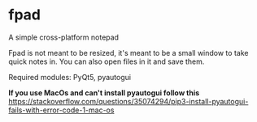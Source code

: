 # fpad
A simple cross-platform notepad

Fpad is not meant to be resized, it's meant to be a small window to take quick notes in.
You can also open files in it and save them.


Required modules: PyQt5, pyautogui

**If you use MacOs and can't install pyautogui follow this**
https://stackoverflow.com/questions/35074294/pip3-install-pyautogui-fails-with-error-code-1-mac-os
